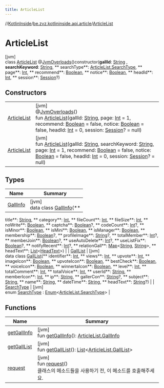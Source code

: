 ```yaml
---
title: ArticleList
---
```

//[KotlinInside](../../../index.html)/[be.zvz.kotlininside.api.article](../index.html)/[ArticleList](index.html)

# ArticleList

[jvm]\
class [ArticleList](index.html)
@[JvmOverloads](https://kotlinlang.org/api/latest/jvm/stdlib/kotlin.jvm/-jvm-overloads/index.html)()constructor(**gallId**: [String](https://kotlinlang.org/api/latest/jvm/stdlib/kotlin/-string/index.html)
, **searchKeyword**: [String](https://kotlinlang.org/api/latest/jvm/stdlib/kotlin/-string/index.html), **
searchType**: [ArticleList.SearchType](-search-type/index.html), **
page**: [Int](https://kotlinlang.org/api/latest/jvm/stdlib/kotlin/-int/index.html), **
recommend**: [Boolean](https://kotlinlang.org/api/latest/jvm/stdlib/kotlin/-boolean/index.html), **
notice**: [Boolean](https://kotlinlang.org/api/latest/jvm/stdlib/kotlin/-boolean/index.html), **
headId**: [Int](https://kotlinlang.org/api/latest/jvm/stdlib/kotlin/-int/index.html), **
session**: [Session](../../be.zvz.kotlininside.session/-session/index.html)?)

## Constructors

| | |
|---|---|
| [ArticleList](-article-list.html) | [jvm]<br>@[JvmOverloads](https://kotlinlang.org/api/latest/jvm/stdlib/kotlin.jvm/-jvm-overloads/index.html)()<br>fun [ArticleList](-article-list.html)(gallId: [String](https://kotlinlang.org/api/latest/jvm/stdlib/kotlin/-string/index.html), page: [Int](https://kotlinlang.org/api/latest/jvm/stdlib/kotlin/-int/index.html) = 1, recommend: [Boolean](https://kotlinlang.org/api/latest/jvm/stdlib/kotlin/-boolean/index.html) = false, notice: [Boolean](https://kotlinlang.org/api/latest/jvm/stdlib/kotlin/-boolean/index.html) = false, headId: [Int](https://kotlinlang.org/api/latest/jvm/stdlib/kotlin/-int/index.html) = 0, session: [Session](../../be.zvz.kotlininside.session/-session/index.html)? = null) |
| [ArticleList](-article-list.html) | [jvm]<br>fun [ArticleList](-article-list.html)(gallId: [String](https://kotlinlang.org/api/latest/jvm/stdlib/kotlin/-string/index.html), searchKeyword: [String](https://kotlinlang.org/api/latest/jvm/stdlib/kotlin/-string/index.html), page: [Int](https://kotlinlang.org/api/latest/jvm/stdlib/kotlin/-int/index.html) = 1, recommend: [Boolean](https://kotlinlang.org/api/latest/jvm/stdlib/kotlin/-boolean/index.html) = false, notice: [Boolean](https://kotlinlang.org/api/latest/jvm/stdlib/kotlin/-boolean/index.html) = false, headId: [Int](https://kotlinlang.org/api/latest/jvm/stdlib/kotlin/-int/index.html) = 0, session: [Session](../../be.zvz.kotlininside.session/-session/index.html)? = null) |

## Types

| Name | Summary |
|---|---|
| [GallInfo](-gall-info/index.html) | [jvm]<br>data class [GallInfo](-gall-info/index.html)(**
title**: [String](https://kotlinlang.org/api/latest/jvm/stdlib/kotlin/-string/index.html), **
category**: [Int](https://kotlinlang.org/api/latest/jvm/stdlib/kotlin/-int/index.html), **
fileCount**: [Int](https://kotlinlang.org/api/latest/jvm/stdlib/kotlin/-int/index.html), **
fileSize**: [Int](https://kotlinlang.org/api/latest/jvm/stdlib/kotlin/-int/index.html), **
noWrite**: [Boolean](https://kotlinlang.org/api/latest/jvm/stdlib/kotlin/-boolean/index.html), **
captcha**: [Boolean](https://kotlinlang.org/api/latest/jvm/stdlib/kotlin/-boolean/index.html)?, **
codeCount**: [Int](https://kotlinlang.org/api/latest/jvm/stdlib/kotlin/-int/index.html)?, **
isMinor**: [Boolean](https://kotlinlang.org/api/latest/jvm/stdlib/kotlin/-boolean/index.html), **
isMini**: [Boolean](https://kotlinlang.org/api/latest/jvm/stdlib/kotlin/-boolean/index.html), **
isManager**: [Boolean](https://kotlinlang.org/api/latest/jvm/stdlib/kotlin/-boolean/index.html), **
membership**: [Boolean](https://kotlinlang.org/api/latest/jvm/stdlib/kotlin/-boolean/index.html)?, **
profileImage**: [String](https://kotlinlang.org/api/latest/jvm/stdlib/kotlin/-string/index.html)?, **
totalMember**: [Int](https://kotlinlang.org/api/latest/jvm/stdlib/kotlin/-int/index.html)?, **
memberJoin**: [Boolean](https://kotlinlang.org/api/latest/jvm/stdlib/kotlin/-boolean/index.html)?, **
useAutoDelete**: [Int](https://kotlinlang.org/api/latest/jvm/stdlib/kotlin/-int/index.html)?, **
useListFix**: [Boolean](https://kotlinlang.org/api/latest/jvm/stdlib/kotlin/-boolean/index.html)?, **
notifyRecent**: [Int](https://kotlinlang.org/api/latest/jvm/stdlib/kotlin/-int/index.html)?, **
relationGall**: [Map](https://kotlinlang.org/api/latest/jvm/stdlib/kotlin.collections/-map/index.html)<[String](https://kotlinlang.org/api/latest/jvm/stdlib/kotlin/-string/index.html), [String](https://kotlinlang.org/api/latest/jvm/stdlib/kotlin/-string/index.html)>, **
headText**: [List](https://kotlinlang.org/api/latest/jvm/stdlib/kotlin.collections/-list/index.html)<[HeadText](../../be.zvz.kotlininside.api.type/-head-text/index.html)>) |
| [GallList](-gall-list/index.html) | [jvm]<br>data class [GallList](-gall-list/index.html)(**
identifier**: [Int](https://kotlinlang.org/api/latest/jvm/stdlib/kotlin/-int/index.html), **
views**: [Int](https://kotlinlang.org/api/latest/jvm/stdlib/kotlin/-int/index.html), **
upvote**: [Int](https://kotlinlang.org/api/latest/jvm/stdlib/kotlin/-int/index.html), **
imageIcon**: [Boolean](https://kotlinlang.org/api/latest/jvm/stdlib/kotlin/-boolean/index.html), **
upvoteIcon**: [Boolean](https://kotlinlang.org/api/latest/jvm/stdlib/kotlin/-boolean/index.html), **
bestCheck**: [Boolean](https://kotlinlang.org/api/latest/jvm/stdlib/kotlin/-boolean/index.html), **
voiceIcon**: [Boolean](https://kotlinlang.org/api/latest/jvm/stdlib/kotlin/-boolean/index.html), **
winnertaIcon**: [Boolean](https://kotlinlang.org/api/latest/jvm/stdlib/kotlin/-boolean/index.html), **
level**: [Int](https://kotlinlang.org/api/latest/jvm/stdlib/kotlin/-int/index.html), **
totalComment**: [Int](https://kotlinlang.org/api/latest/jvm/stdlib/kotlin/-int/index.html), **
totalVoice**: [Int](https://kotlinlang.org/api/latest/jvm/stdlib/kotlin/-int/index.html), **
userId**: [String](https://kotlinlang.org/api/latest/jvm/stdlib/kotlin/-string/index.html), **
memberIcon**: [Int](https://kotlinlang.org/api/latest/jvm/stdlib/kotlin/-int/index.html), **
ip**: [String](https://kotlinlang.org/api/latest/jvm/stdlib/kotlin/-string/index.html), **
gallerCon**: [String](https://kotlinlang.org/api/latest/jvm/stdlib/kotlin/-string/index.html)?, **
subject**: [String](https://kotlinlang.org/api/latest/jvm/stdlib/kotlin/-string/index.html), **
name**: [String](https://kotlinlang.org/api/latest/jvm/stdlib/kotlin/-string/index.html), **
dateTime**: [String](https://kotlinlang.org/api/latest/jvm/stdlib/kotlin/-string/index.html), **
headText**: [String](https://kotlinlang.org/api/latest/jvm/stdlib/kotlin/-string/index.html)?) |
| [SearchType](-search-type/index.html) | [jvm]<br>enum [SearchType](-search-type/index.html) : [Enum](https://kotlinlang.org/api/latest/jvm/stdlib/kotlin/-enum/index.html)<[ArticleList.SearchType](-search-type/index.html)> |

## Functions

| Name | Summary |
|---|---|
| [getGallInfo](get-gall-info.html) | [jvm]<br>fun [getGallInfo](get-gall-info.html)(): [ArticleList.GallInfo](-gall-info/index.html) |
| [getGallList](get-gall-list.html) | [jvm]<br>fun [getGallList](get-gall-list.html)(): [List](https://kotlinlang.org/api/latest/jvm/stdlib/kotlin.collections/-list/index.html)<[ArticleList.GallList](-gall-list/index.html)> |
| [request](request.html) | [jvm]<br>fun [request](request.html)()<br>클래스의 메소드들을 사용하기 전, 이 메소드를 호출해주세요. |

